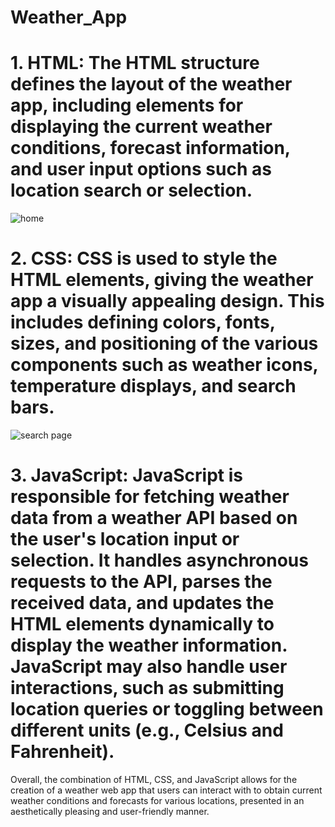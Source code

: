 # Weather_App


# 1. **HTML**: The HTML structure defines the layout of the weather app, including elements for displaying the current weather conditions, forecast information, and user input options such as location search or selection.

![home](<Screenshot 2024-05-08 103325.png>)

# 2. **CSS**: CSS is used to style the HTML elements, giving the weather app a visually appealing design. This includes defining colors, fonts, sizes, and positioning of the various components such as weather icons, temperature displays, and search bars.

![search page](<Screenshot 2024-05-08 103427.png>)

# 3. **JavaScript**: JavaScript is responsible for fetching weather data from a weather API based on the user's location input or selection. It handles asynchronous requests to the API, parses the received data, and updates the HTML elements dynamically to display the weather information. JavaScript may also handle user interactions, such as submitting location queries or toggling between different units (e.g., Celsius and Fahrenheit).

Overall, the combination of HTML, CSS, and JavaScript allows for the creation of a weather web app that users can interact with to obtain current weather conditions and forecasts for various locations, presented in an aesthetically pleasing and user-friendly manner.